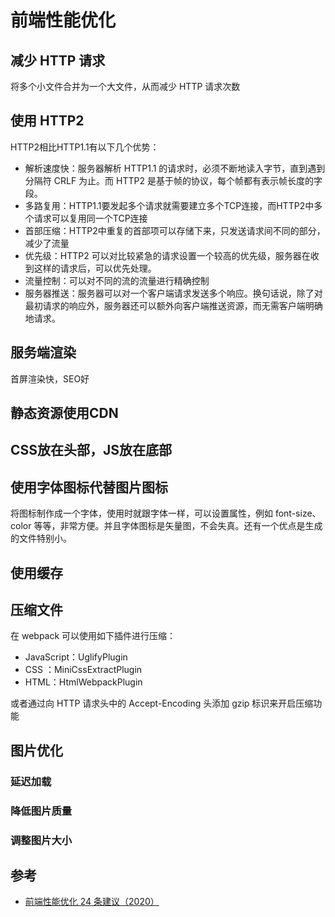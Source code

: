 # 前端性能优化

## 减少 HTTP 请求
将多个小文件合并为一个大文件，从而减少 HTTP 请求次数

## 使用 HTTP2
HTTP2相比HTTP1.1有以下几个优势：
- 解析速度快：服务器解析 HTTP1.1 的请求时，必须不断地读入字节，直到遇到分隔符 CRLF 为止。而 HTTP2 是基于帧的协议，每个帧都有表示帧长度的字段。
- 多路复用：HTTP1.1要发起多个请求就需要建立多个TCP连接，而HTTP2中多个请求可以复用同一个TCP连接
- 首部压缩：HTTP2中重复的首部项可以存储下来，只发送请求间不同的部分，减少了流量
- 优先级：HTTP2 可以对比较紧急的请求设置一个较高的优先级，服务器在收到这样的请求后，可以优先处理。
- 流量控制：可以对不同的流的流量进行精确控制
- 服务器推送：服务器可以对一个客户端请求发送多个响应。换句话说，除了对最初请求的响应外，服务器还可以额外向客户端推送资源，而无需客户端明确地请求。


## 服务端渲染
首屏渲染快，SEO好

## 静态资源使用CDN

## CSS放在头部，JS放在底部

## 使用字体图标代替图片图标
将图标制作成一个字体，使用时就跟字体一样，可以设置属性，例如 font-size、color 等等，非常方便。并且字体图标是矢量图，不会失真。还有一个优点是生成的文件特别小。

## 使用缓存

## 压缩文件
在 webpack 可以使用如下插件进行压缩：
- JavaScript：UglifyPlugin
- CSS ：MiniCssExtractPlugin
- HTML：HtmlWebpackPlugin

或者通过向 HTTP 请求头中的 Accept-Encoding 头添加 gzip 标识来开启压缩功能


## 图片优化
### 延迟加载

### 降低图片质量

### 调整图片大小


## 参考
- [前端性能优化 24 条建议（2020）](https://juejin.cn/post/6892994632968306702)
